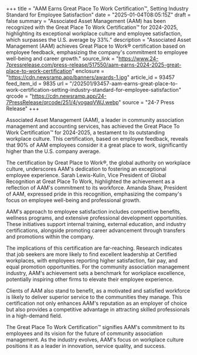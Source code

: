 +++
title = "AAM Earns Great Place To Work Certification™, Setting Industry Standard for Employee Satisfaction"
date = "2025-01-04T08:05:15Z"
draft = false
summary = "Associated Asset Management (AAM) has been recognized with the Great Place To Work Certification™ for 2024-2025, highlighting its exceptional workplace culture and employee satisfaction, which surpasses the U.S. average by 33%."
description = "Associated Asset Management (AAM) achieves Great Place to Work® certification based on employee feedback, emphasizing the company's commitment to employee well-being and career growth."
source_link = "https://www.24-7pressrelease.com/press-release/517550/aam-earns-2024-2025-great-place-to-work-certification"
enclosure = "https://cdn.newsramp.app/banners/awards-1.jpg"
article_id = 93457
feed_item_id = 9835
url = "/202501/93457-aam-earns-great-place-to-work-certification-setting-industry-standard-for-employee-satisfaction"
qrcode = "https://cdn.newsramp.app/24-7PressRelease/qrcode/251/4/yogaqVWJ.webp"
source = "24-7 Press Release"
+++

<p>Associated Asset Management (AAM), a leader in community association management and accounting services, has achieved the Great Place To Work Certification™ for 2024-2025, a testament to its outstanding workplace culture. This certification, based on employee feedback, reveals that 90% of AAM employees consider it a great place to work, significantly higher than the U.S. company average.</p><p>The certification by Great Place to Work®, the global authority on workplace culture, underscores AAM's dedication to fostering an exceptional employee experience. Sarah Lewis-Kulin, Vice President of Global Recognition at Great Place To Work, highlighted the achievement as a reflection of AAM's commitment to its workforce. Amanda Shaw, President of AAM, expressed pride in this recognition, emphasizing the company's focus on employee well-being and professional growth.</p><p>AAM's approach to employee satisfaction includes competitive benefits, wellness programs, and extensive professional development opportunities. These initiatives support internal training, external education, and industry certifications, alongside promoting career advancement through transfers and promotions within the company.</p><p>The implications of this certification are far-reaching. Research indicates that job seekers are more likely to find excellent leadership at Certified workplaces, with employees reporting higher satisfaction, fair pay, and equal promotion opportunities. For the community association management industry, AAM's achievement sets a benchmark for workplace excellence, potentially inspiring other firms to elevate their employee experience.</p><p>Clients of AAM also stand to benefit, as a motivated and satisfied workforce is likely to deliver superior service to the communities they manage. This certification not only enhances AAM's reputation as an employer of choice but also provides a competitive advantage in attracting skilled professionals in a high-demand field.</p><p>The Great Place To Work Certification™ signifies AAM's commitment to its employees and its vision for the future of community association management. As the industry evolves, AAM's focus on workplace culture positions it as a leader in innovation, service quality, and success.</p>